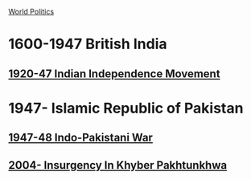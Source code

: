 [World Politics](../World%20Politics)

# 1600-1947 British India
## [1920-47 Indian Independence Movement](1920-47%20Indian%20Independence%20Movement)

# 1947- Islamic Republic of Pakistan
## [1947-48 Indo-Pakistani War](../India/1947-48%20Indo-Pakistani%20War)
## [2004- Insurgency In Khyber Pakhtunkhwa](2004-%20Insurgency%20In%20Khyber%20Pakhtunkhwa)  